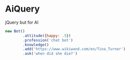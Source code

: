 # AiQuery
jQuery but for AI

```js
new Bot()
        .attitude({happy: .5})
        .profession('chat bot')
        .knowledge()
        .add('https://www.wikiwand.com/en/Tina_Turner')
        .ask('when did she die?')
```
